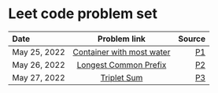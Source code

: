 # Leet code problem set
| Date        | Problem link  																			| Source        |
| :---        | :----:     																				| ---: 			|
| May 25, 2022| [Container with most water](https://leetcode.com/problems/container-with-most-water/) 	| [P1](P1)  	|
| May 26, 2022| [Longest Common Prefix](https://leetcode.com/problems/longest-common-prefix/) 			| [P2](P2)  	|
| May 27, 2022| [Triplet Sum](https://leetcode.com/problems/3sum/) 										| [P3](P3)  	|
